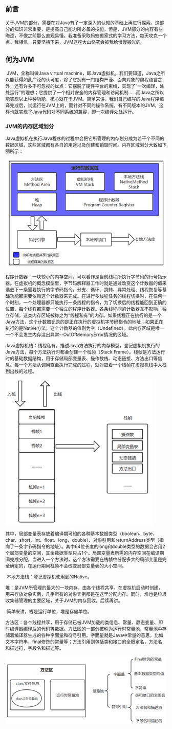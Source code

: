 ## 前言

​		关于JVM的部分，需要在对Java有了一定深入的认知的基础上再进行探索。这部分的知识非常重要，是提高自己能力所必备的技能。但是，JVM部分的内容有些晦涩，不像之前那么直观易懂。我准备采取蚂蚁搬家式的学习方法，每天攻克一个点。我相信，只要坚持下来，JVM这座大山终究会被我给慢慢搬光的。

## 何为JVM

​		JVM，全称叫做Java virtual machine，即Java虚拟机。我们要知道，Java之所以能获得如此广泛的认可度，除了它拥有一门结构严谨、面向对象的编程语言之外，还有许多不可忽视的优点：它摆脱了硬件平台的束缚，实现了“一次编译，处处运行”的理想；它提供了一个相对安全的内存管理和访问机制......而Java之所以能实现以上种种功能，核心就在于JVM。简单来讲，我们自己编写的Java程序编译完成后，试运行在JVM上的，而针对不同的操作系统，有不同版本的JVM，这样也就实现了Java代码对不同系统的兼容，即一次编译处处运行。

### JVM的内存区域划分

​		Java虚拟机在执行Java程序的过程中会把它所管理的内存划分成为若干个不同的数据区域，这些区域都有各自的用途以及创建和销毁时间。内存区域划分大致如下图所示：

![image-20200617144842955](../img/JVM--内存划分/JVM内存划分.png)

​		程序计数器：一块较小的内存空间，可以看作是当前线程所执行字节码的行号指示器。在虚拟机的概念模型里，字节码解释器工作时就是通过改变这个计数器的值来选去下一条需要执行的字节码指令，分支、循环、跳转、异常处理、线程恢复等基础功能都需要依赖这个计数器来完成。在进行多线程任务的线程切换时，在任何一个时刻，一个处理器都只能执行一条线程的指令，为了切换后的线程能回到正确的位置，每个线程都需要一个独立的程序计数器。各条线程间的计数器互不影响，独立存储，这类内存区域被称之为“线程私有”的内存。如果线程正在执行的是一个Java方法，这个计数器记录的是正在执行的虚拟机字节码指令的地址；如果正在执行的是Native方法，这个计数器的值则为空（Undefined）。此内存区域是唯一一个不会发生内存溢出异常--OutOfMemoryError情况的区域。

​		Java虚拟机栈：线程私有，描述Java方法执行的内存模型，登记虚拟机执行的Java方法，每个方法执行时都会创建一个栈帧（Stack Frame）。栈帧是方法运行时的基础数据结构，用于存储局部变量表、操作数栈、动态链接、方法出口等信息。每一个方法从调用直至执行完成的过程，就对应着一个栈帧在虚拟机栈中入栈到出栈的过程。

![image-20200617152326782](../img/JVM--内存划分/栈帧.png)

​		其中，局部变量表存放着编译期可知的各种基本数据类型（boolean、byte、char、short、int、float、long、double）、对象引用和returnAddress类型（指向了一条字节码指令的地址）。其中64位长度的long和double类型的数据会占用2个局部变量的空间，其余数据类型只占1个。局部变量表所需的内存空间在编译期间完成分配，当进入一个方法时，这个方法需要在栈帧中分配多大的局部变量是完全确定的，在运行期间栈帧不会改变局部变量表的大小空间。

​		本地方法栈：登记虚拟机使用到的Native。

​		堆：是JVM所管理的最大的一块内存，由各个线程共享，在虚拟机启动时创建，用来存放对象实例，几乎所有的对象实例都是在这里分配内存。同时，堆也是垃圾收集器管理的主要区域，关于JVM的内存回收，后续再讲。

​		简单来讲，栈是运行单位，堆是存储单位。

​		方法区：各个线程共享，用于存储已被JVM加载的类信息、常量、静态变量、即时编译器编译后的代码等数据。方法区的一部分被称为运行时常量池，常量池中存储着编译器生成的各种字面量和符号引用。字面量就是Java中常量的意思，比如文本字符串，final修饰的常量等；方法引用则包括类和接口的全限定名，方法名和描述符，字段名和描述等。

![image-20200617155529545](../img/JVM--内存划分/方法区.png)

​		


